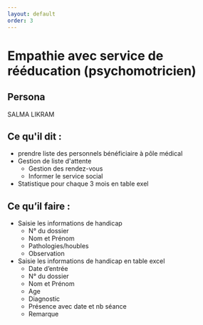 ```yaml
---
layout: default
order: 3
---
```

# Empathie avec service de rééducation (psychomotricien)

## Persona
SALMA LIKRAM

## Ce qu'il dit : 
- prendre liste des personnels bénéficiaire à pôle médical
- Gestion de liste d'attente 
  - Gestion des rendez-vous
  - Informer le service social
- Statistique pour chaque 3 mois en table exel

## Ce qu’il faire :
- Saisie les informations de handicap
  - N° du dossier
  - Nom et Prénom
  - Pathologies/houbles
  - Observation
- Saisie les informations de handicap en table excel
  - Date d’entrée
  - N° du dossier
  - Nom et Prénom
  -  Age
  - Diagnostic
  - Présence avec date et nb séance
  - Remarque

